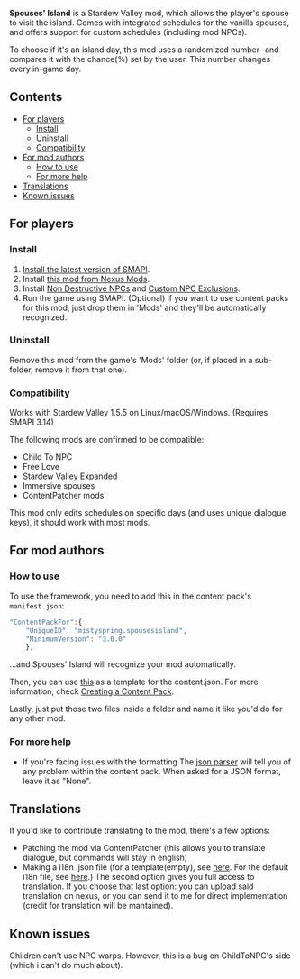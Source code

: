 **Spouses' Island** is a Stardew Valley mod, which allows the player's spouse to visit the island. Comes with integrated schedules for the vanilla spouses, and offers support for custom schedules (including mod NPCs).

To choose if it's an island day, this mod uses a randomized number- and compares it with the chance(%) set by the user. This number changes every in-game day.

## Contents
* [For players](#for-players)
  * [Install](#install)
  * [Uninstall](#uninstall)
  * [Compatibility](#compatibility)
* [For mod authors](#for-mod-authors)
  * [How to use](#how-to-use)
  * [For more help](#for-more-help)
* [Translations](#translations)
* [Known issues](#known-issues)

## For players
### Install
1. [Install the latest version of SMAPI](https://smapi.io/).
2. Install [this mod from Nexus Mods](https://www.nexusmods.com/stardewvalley/mods/11037).
3. Install [Non Destructive NPCs](https://www.nexusmods.com/stardewvalley/mods/5176) and [Custom NPC Exclusions](https://www.nexusmods.com/stardewvalley/mods/7089).
4. Run the game using SMAPI.
(Optional) if you want to use content packs for this mod, just drop them in 'Mods' and they'll be automatically recognized.

### Uninstall
Remove this mod from the game's 'Mods' folder (or, if placed in a sub-folder, remove it from that one).

### Compatibility
Works with Stardew Valley 1.5.5 on Linux/macOS/Windows. (Requires SMAPI 3.14)

The following mods are confirmed to be compatible:
* Child To NPC
* Free Love
* Stardew Valley Expanded
* Immersive spouses
* ContentPatcher mods

This mod only edits schedules on specific days (and uses unique dialogue keys), it should work with most mods.

## For mod authors
### How to use
To use the framework, you need to add this in the content pack's `manifest.json`:
```js
"ContentPackFor":{
	"UniqueID": "mistyspring.spousesisland", 
	"MinimumVersion": "3.0.0" 
	},
```
...and Spouses' Island will recognize your mod automatically.

Then, you can use [this](https://github.com/misty-spring/SpousesIsland/blob/main/content_template.json) as a template for the content.json. For more information, check [Creating a Content Pack](https://github.com/misty-spring/SpousesIsland/blob/main/creating-content-pack.md).

Lastly, just put those two files inside a folder and name it like you'd do for any other mod.

### For more help

* If you're facing issues with the formatting
The [json parser](https://smapi.io/json) will tell you of any problem within the content pack. When asked for a JSON format, leave it as "None".

## Translations
If you'd like to contribute translating to the mod, there's a few options:
* Patching the mod via ContentPatcher (this allows you to translate dialogue, but commands will stay in english)
* Making a i18n .json file (for a template(empty), see [here](https://github.com/misty-spring/SpousesIsland/blob/main/i18n_template.json). For the default i18n file, see [here]().)
The second option gives you full access to translation. If you choose that last option: you can upload said translation on nexus, or you can send it to me for direct implementation (credit for translation will be mantained).
## Known issues
Children can't use NPC warps. However, this is a bug on ChildToNPC's side (which i can't do much about).

